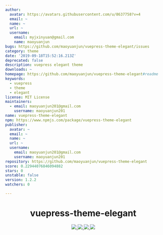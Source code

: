 ```yaml
---
author:
  avatar: https://avatars.githubusercontent.com/u/8637758?v=4
  email: ~
  name: ~
  url: ~
  username:
    email: myjxinyuan@gmail.com
    name: maoyuanjun
bugs: https://github.com/maoyuanjun/vuepress-theme-elegant/issues
category: theme
date: '2019-09-18T15:52:16.213Z'
deprecated: false
description: vuepress elegant theme
downloads: ~
homepage: https://github.com/maoyuanjun/vuepress-theme-elegant#readme
keywords:
  - vuepress
  - theme
  - elegant
license: MIT License
maintainers:
  - email: maoyuanjun201@gmail.com
    username: maoyuanjun201
name: vuepress-theme-elegant
npm: https://www.npmjs.com/package/vuepress-theme-elegant
publisher:
  avatar: ~
  email: ~
  name: ~
  url: ~
  username:
    email: maoyuanjun201@gmail.com
    username: maoyuanjun201
repository: https://github.com/maoyuanjun/vuepress-theme-elegant
score: 0.22944076846094882
stars: 0
unstable: false
version: 1.2.2
watchers: 0

---
```


<h1 align="center">vuepress-theme-elegant</h1>
<p align="center">
  <a href= "https://github.com/maoyuanjun/vuepress-theme-elegant/blob/master/LICENSE">
   <img src="https://img.shields.io/npm/l/vuepress-theme-elegant.svg">
  </a>  
  <a href= "https://www.npmjs.com/package/vuepress-theme-elegant">
   <img src="https://img.shields.io/npm/v/vuepress-theme-elegant.svg">
  </a>
  <a href= "https://www.npmjs.com/package/vuepress-theme-elegant">
   <img src="https://img.shields.io/npm/dt/vuepress-theme-elegant.svg">
  </a> 
  <a href= "https://github.com/maoyuanjun/vuepress-theme-elegant/commits/master">
   <img src="https://img.shields.io/github/last-commit/maoyuanjun/vuepress-theme-elegant.svg">
  </a> 
</p>


